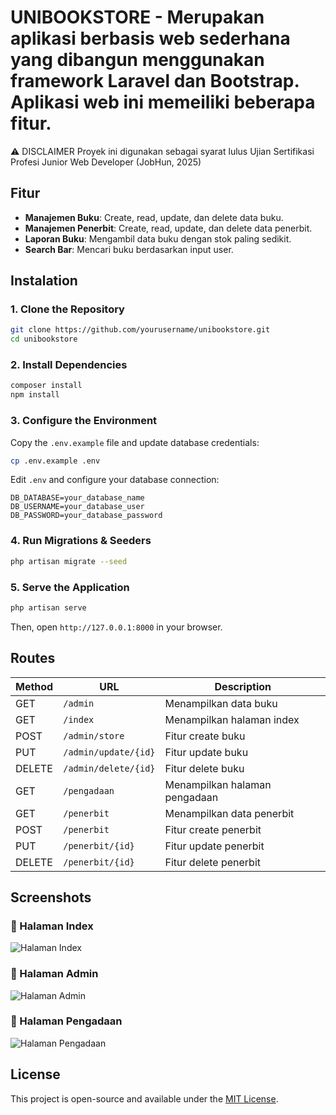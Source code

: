 # UNIBOOKSTORE - Merupakan aplikasi berbasis web sederhana yang dibangun menggunakan framework Laravel dan Bootstrap. Aplikasi web ini memeiliki beberapa fitur.
 
⚠️ DISCLAIMER
Proyek ini digunakan sebagai syarat lulus Ujian Sertifikasi Profesi Junior Web Developer (JobHun, 2025)

## Fitur
- **Manajemen Buku**: Create, read, update, dan delete data buku.
- **Manajemen Penerbit**: Create, read, update, dan delete data penerbit.
- **Laporan Buku**: Mengambil data buku dengan stok paling sedikit.
- **Search Bar**: Mencari buku berdasarkan input user.

## Instalation
### 1. Clone the Repository
```sh
git clone https://github.com/yourusername/unibookstore.git
cd unibookstore
```

### 2. Install Dependencies
```sh
composer install
npm install
```

### 3. Configure the Environment
Copy the `.env.example` file and update database credentials:
```sh
cp .env.example .env
```
Edit `.env` and configure your database connection:
```
DB_DATABASE=your_database_name
DB_USERNAME=your_database_user
DB_PASSWORD=your_database_password
```

### 4. Run Migrations & Seeders
```sh
php artisan migrate --seed
```

### 5. Serve the Application
```sh
php artisan serve
```
Then, open `http://127.0.0.1:8000` in your browser.

## Routes
| Method | URL | Description |
|--------|-----|-------------|
| GET | `/admin` | Menampilkan data buku |
| GET | `/index` | Menampilkan halaman index |
| POST | `/admin/store` | Fitur create buku |
| PUT | `/admin/update/{id}` | Fitur update buku |
| DELETE | `/admin/delete/{id}` | Fitur delete buku |
| GET | `/pengadaan` | Menampilkan halaman pengadaan |
| GET | `/penerbit` | Menampilkan data penerbit |
| POST | `/penerbit` | Fitur create penerbit |
| PUT | `/penerbit/{id}` | Fitur update penerbit |
| DELETE | `/penerbit/{id}` | Fitur delete penerbit |

## Screenshots
### 📌 Halaman Index
![Halaman Index](https://drive.google.com/uc?export=view&id=1JPDiNkZ6t9goAOUxURg63XHzhc4q05Ct)

### 📌 Halaman Admin
![Halaman Admin](https://drive.google.com/uc?export=view&id=1mtNjY3v4mSueGy1L6LP2TGcOvZtNq-t_)

### 📌 Halaman Pengadaan
![Halaman Pengadaan](https://drive.google.com/uc?export=view&id=1xDKMO1GnbNwzWxI4i24sc6-h5B_whmQO)

## License
This project is open-source and available under the [MIT License](LICENSE).

